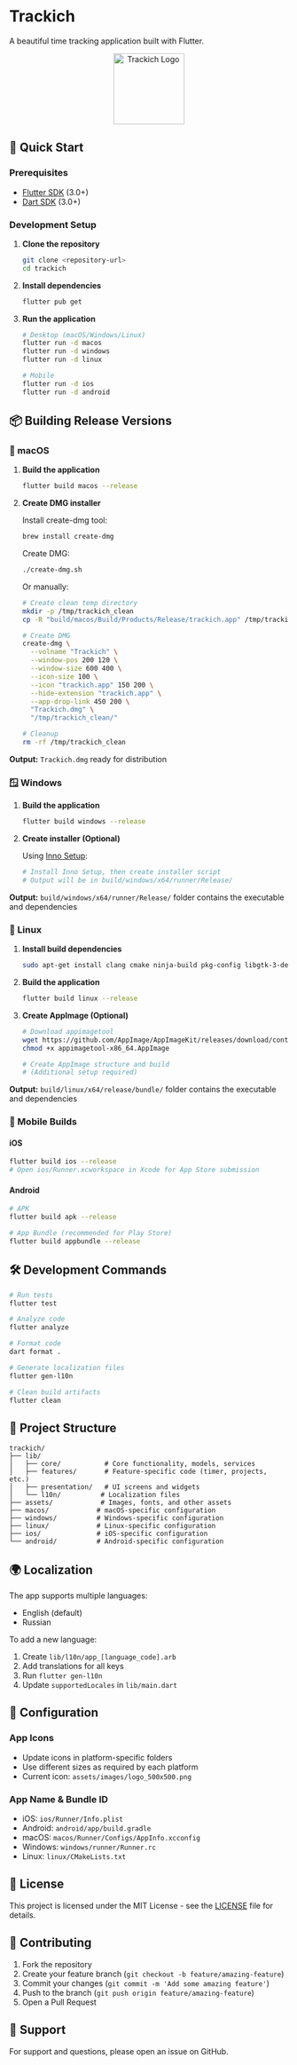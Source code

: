 # Trackich

A beautiful time tracking application built with Flutter.

<p align="center">
  <img src="assets/images/logo_500x500.png" alt="Trackich Logo" width="128" height="128">
</p>

## 🚀 Quick Start

### Prerequisites

- [Flutter SDK](https://docs.flutter.dev/get-started/install) (3.0+)
- [Dart SDK](https://dart.dev/get-dart) (3.0+)

### Development Setup

1. **Clone the repository**
   ```bash
   git clone <repository-url>
   cd trackich
   ```

2. **Install dependencies**
   ```bash
   flutter pub get
   ```

3. **Run the application**
   ```bash
   # Desktop (macOS/Windows/Linux)
   flutter run -d macos
   flutter run -d windows  
   flutter run -d linux
   
   # Mobile
   flutter run -d ios
   flutter run -d android
   ```

## 📦 Building Release Versions

### 🍎 macOS

1. **Build the application**
   ```bash
   flutter build macos --release
   ```

2. **Create DMG installer**
   
   Install create-dmg tool:
   ```bash
   brew install create-dmg
   ```
   
   Create DMG:
   ```bash
   ./create-dmg.sh
   ```
   
   Or manually:
   ```bash
   # Create clean temp directory
   mkdir -p /tmp/trackich_clean
   cp -R "build/macos/Build/Products/Release/trackich.app" /tmp/trackich_clean/
   
   # Create DMG
   create-dmg \
     --volname "Trackich" \
     --window-pos 200 120 \
     --window-size 600 400 \
     --icon-size 100 \
     --icon "trackich.app" 150 200 \
     --hide-extension "trackich.app" \
     --app-drop-link 450 200 \
     "Trackich.dmg" \
     "/tmp/trackich_clean/"
   
   # Cleanup
   rm -rf /tmp/trackich_clean
   ```

**Output:** `Trackich.dmg` ready for distribution

### 🪟 Windows

1. **Build the application**
   ```bash
   flutter build windows --release
   ```

2. **Create installer (Optional)**
   
   Using [Inno Setup](https://jrsoftware.org/isdl.php):
   ```bash
   # Install Inno Setup, then create installer script
   # Output will be in build/windows/x64/runner/Release/
   ```

**Output:** `build/windows/x64/runner/Release/` folder contains the executable and dependencies

### 🐧 Linux

1. **Install build dependencies**
   ```bash
   sudo apt-get install clang cmake ninja-build pkg-config libgtk-3-dev
   ```

2. **Build the application**
   ```bash
   flutter build linux --release
   ```

3. **Create AppImage (Optional)**
   ```bash
   # Download appimagetool
   wget https://github.com/AppImage/AppImageKit/releases/download/continuous/appimagetool-x86_64.AppImage
   chmod +x appimagetool-x86_64.AppImage
   
   # Create AppImage structure and build
   # (Additional setup required)
   ```

**Output:** `build/linux/x64/release/bundle/` folder contains the executable and dependencies

### 📱 Mobile Builds

#### iOS
```bash
flutter build ios --release
# Open ios/Runner.xcworkspace in Xcode for App Store submission
```

#### Android
```bash
# APK
flutter build apk --release

# App Bundle (recommended for Play Store)
flutter build appbundle --release
```

## 🛠️ Development Commands

```bash
# Run tests
flutter test

# Analyze code
flutter analyze

# Format code
dart format .

# Generate localization files
flutter gen-l10n

# Clean build artifacts
flutter clean
```

## 📁 Project Structure

```
trackich/
├── lib/
│   ├── core/           # Core functionality, models, services
│   ├── features/       # Feature-specific code (timer, projects, etc.)
│   ├── presentation/   # UI screens and widgets
│   └── l10n/          # Localization files
├── assets/            # Images, fonts, and other assets
├── macos/            # macOS-specific configuration
├── windows/          # Windows-specific configuration
├── linux/            # Linux-specific configuration
├── ios/              # iOS-specific configuration
└── android/          # Android-specific configuration
```

## 🌍 Localization

The app supports multiple languages:
- English (default)
- Russian

To add a new language:
1. Create `lib/l10n/app_[language_code].arb`
2. Add translations for all keys
3. Run `flutter gen-l10n`
4. Update `supportedLocales` in `lib/main.dart`

## 🔧 Configuration

### App Icons
- Update icons in platform-specific folders
- Use different sizes as required by each platform
- Current icon: `assets/images/logo_500x500.png`

### App Name & Bundle ID
- iOS: `ios/Runner/Info.plist`
- Android: `android/app/build.gradle`
- macOS: `macos/Runner/Configs/AppInfo.xcconfig`
- Windows: `windows/runner/Runner.rc`
- Linux: `linux/CMakeLists.txt`

## 📝 License

This project is licensed under the MIT License - see the [LICENSE](LICENSE) file for details.

## 🤝 Contributing

1. Fork the repository
2. Create your feature branch (`git checkout -b feature/amazing-feature`)
3. Commit your changes (`git commit -m 'Add some amazing feature'`)
4. Push to the branch (`git push origin feature/amazing-feature`)
5. Open a Pull Request

## 📧 Support

For support and questions, please open an issue on GitHub.
